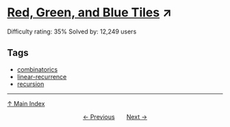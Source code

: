 # [Red, Green, and Blue Tiles](https://projecteuler.net/problem=117) ↗️

Difficulty rating: 35%
Solved by: 12,249 users
## Tags

- [combinatorics](../tags/combinatorics.md)
- [linear-recurrence](../tags/linear-recurrence.md)
- [recursion](../tags/recursion.md)



---

[↑ Main Index](../README.md)


<div align=center><a href='116.md'>← Previous</a> &nbsp;&nbsp; &nbsp;&nbsp;  <a href='118.md'>Next →</a></div>

